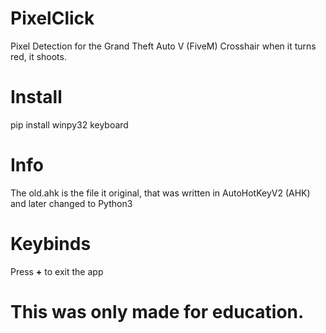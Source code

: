 # PixelClick
Pixel Detection for the Grand Theft Auto V (FiveM) Crosshair when it turns red, it shoots.

# Install
pip install winpy32 keyboard

# Info
The old.ahk is the file it original, that was written in AutoHotKeyV2 (AHK) and later changed to Python3

# Keybinds
Press **+** to exit the app

# This was only made for education.
